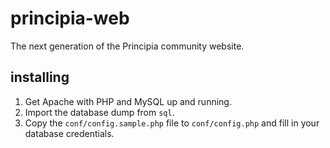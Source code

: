 # principia-web
The next generation of the Principia community website.

## installing
1. Get Apache with PHP and MySQL up and running.
2. Import the database dump from `sql`.
3. Copy the `conf/config.sample.php` file to `conf/config.php` and fill in your database credentials.
